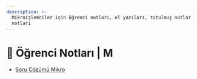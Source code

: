 ```yaml
---
description: >-
  Mikroişlemciler için öğrenci notları, el yazıları, tutulmuş notlar
  notları
---
```


# 📕 Öğrenci Notları \| M

<!--YPackage.YGitbookIntegration-tarafından-otomatik-oluşturulmuştur-->

- [Soru Çözümü Mikro](Soru%20%C3%87%C3%B6z%C3%BCm%C3%BC%20Mikro.pdf)

<!--YPackage.YGitbookIntegration-tarafından-otomatik-oluşturulmuştur-->
